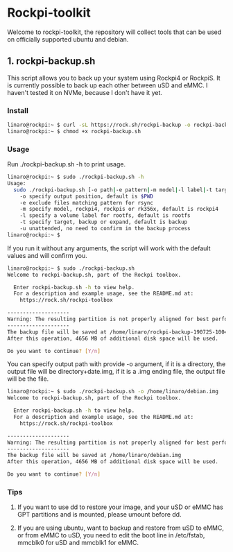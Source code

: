 # Rockpi-toolkit

Welcome to rockpi-toolkit, the repository will collect tools that can be used on officially supported ubuntu and debian.

## 1. rockpi-backup.sh

This script allows you to back up your system using Rockpi4 or RockpiS. It is currently possible to back up each other between uSD and eMMC. I haven't tested it on NVMe, because I don't have it yet.

### Install

``` bash
linaro@rockpi:~ $ curl -sL https://rock.sh/rockpi-backup -o rockpi-backup.sh
linaro@rockpi:~ $ chmod +x rockpi-backup.sh
```

### Usage

Run ./rockpi-backup.sh -h to print usage.

```bash
linaro@rockpi:~ $ sudo ./rockpi-backup.sh -h
Usage:
  sudo ./rockpi-backup.sh [-o path|-e pattern|-m model|-l label|-t target|-u]
    -o specify output position, default is $PWD
    -e exclude files matching pattern for rsync
    -m specify model, rockpi4, rockpis or rk356x, default is rockpi4
    -l specify a volume label for rootfs, default is rootfs
    -t specify target, backup or expand, default is backup
    -u unattended, no need to confirm in the backup process
linaro@rockpi:~ $
```

If you run it without any arguments, the script will work with the default values and will confirm you.

```bash
linaro@rockpi:~ $ sudo ./rockpi-backup.sh
Welcome to rockpi-backup.sh, part of the Rockpi toolbox.

  Enter rockpi-backup.sh -h to view help.
  For a description and example usage, see the README.md at:
    https://rock.sh/rockpi-toolbox

--------------------
Warning: The resulting partition is not properly aligned for best performance.
--------------------
The backup file will be saved at /home/linaro/rockpi-backup-190725-1004.img
After this operation, 4656 MB of additional disk space will be used.

Do you want to continue? [Y/n]
```

You can specify output path with provide -o argument, if it is a directory, the output file will be directory+date.img, if it is a .img ending file, the output file will be the file.

```bash
linaro@rockpi:~ $ sudo ./rockpi-backup.sh -o /home/linaro/debian.img
Welcome to rockpi-backup.sh, part of the Rockpi toolbox.

  Enter rockpi-backup.sh -h to view help.
  For a description and example usage, see the README.md at:
    https://rock.sh/rockpi-toolbox

--------------------
Warning: The resulting partition is not properly aligned for best performance.
--------------------
The backup file will be saved at /home/linaro/debian.img
After this operation, 4656 MB of additional disk space will be used.

Do you want to continue? [Y/n]
```

### Tips

1. If you want to use dd to restore your image, and your uSD or eMMC has GPT partitions and is mounted, please umount before dd.

2. If you are using ubuntu, want to backup and restore from uSD to eMMC, or from eMMC to uSD, you need to edit the boot line in /etc/fstab, mmcblk0 for uSD and mmcblk1 for eMMC.
